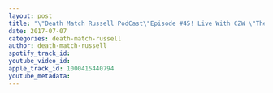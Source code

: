 ```yaml
---
layout: post
title: "\"Death Match Russell PodCast\"Episode #45! Live With CZW \"The Big Scare Dan O Hare\"! As CZW Presents \"Evilution\"!Tune In!"
date: 2017-07-07
categories: death-match-russell
author: death-match-russell
spotify_track_id: 
youtube_video_id: 
apple_track_id: 1000415440794
youtube_metadata: 
---
```

